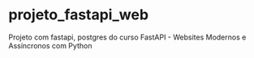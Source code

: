 # projeto_fastapi_web
Projeto com fastapi, postgres do curso FastAPI - Websites Modernos e Assíncronos com Python
